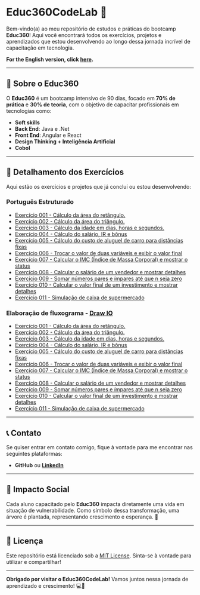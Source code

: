 # Educ360CodeLab 🚀

Bem-vindo(a) ao meu repositório de estudos e práticas do bootcamp **Educ360**! Aqui você encontrará todos os exercícios, projetos e aprendizados que estou desenvolvendo ao longo dessa jornada incrível de capacitação em tecnologia.

**For the English version, click [here](https://github.com/fmarqueseti/Educ360CodeLab/blob/main/README_EN.md).**

---

## 📝 **Sobre o Educ360**
O **Educ360** é um bootcamp intensivo de 90 dias, focado em **70% de prática** e **30% de teoria**, com o objetivo de capacitar profissionais em tecnologias como:
- **Soft skills**
- **Back End**: Java e .Net
- **Front End**: Angular e React
- **Design Thinking + Inteligência Artificial**
- **Cobol**

---

## 📂 **Detalhamento dos Exercícios**
Aqui estão os exercícios e projetos que já concluí ou estou desenvolvendo:

### Português Estruturado
- [Exercício 001 - Cálculo da área do retângulo.](https://github.com/fmarqueseti/Educ360CodeLab/blob/main/por/exerc001.por)
- [Exercício 002 - Cálculo da área do triângulo.](https://github.com/fmarqueseti/Educ360CodeLab/blob/main/por/exerc002.por)
- [Exercício 003 - Cálculo da idade em dias, horas e segundos.](https://github.com/fmarqueseti/Educ360CodeLab/blob/main/por/exerc003.por)
- [Exercício 004 - Cálculo do salário, IR e bônus](https://github.com/fmarqueseti/Educ360CodeLab/blob/main/por/exerc004.por)
- [Exercício 005 - Cálculo do custo de aluguel de carro para distâncias fixas](https://github.com/fmarqueseti/Educ360CodeLab/blob/main/por/exerc005.por)
- [Exercício 006 - Trocar o valor de duas variáveis e exibir o valor final](https://github.com/fmarqueseti/Educ360CodeLab/blob/main/por/exerc006.por)
- [Exercício 007 - Calcular o IMC (Índice de Massa Corporal) e mostrar o status](https://github.com/fmarqueseti/Educ360CodeLab/blob/main/por/exerc007.por)
- [Exercício 008 - Calcular o salário de um vendedor e mostrar detalhes](https://github.com/fmarqueseti/Educ360CodeLab/blob/main/por/exerc008.por)
- [Exercício 009 - Somar números pares e ímpares até que n seja zero](https://github.com/fmarqueseti/Educ360CodeLab/blob/main/por/exerc009.por)
- [Exercício 010 - Calcular o valor final de um investimento e mostrar detalhes](https://github.com/fmarqueseti/Educ360CodeLab/blob/main/por/exerc010.por)
- [Exercício 011 - Simulação de caixa de supermercado](https://github.com/fmarqueseti/Educ360CodeLab/blob/main/por/exerc011.por)

### Elaboração de fluxograma - [Draw IO](https://app.diagrams.net/)
- [Exercício 001 - Cálculo da área do retângulo.](https://github.com/fmarqueseti/Educ360CodeLab/blob/main/dia/exerc001.drawio)
- [Exercício 002 - Cálculo da área do triângulo.](https://github.com/fmarqueseti/Educ360CodeLab/blob/main/dia/exerc002.drawio)
- [Exercício 003 - Cálculo da idade em dias, horas e segundos.](https://github.com/fmarqueseti/Educ360CodeLab/blob/main/dia/exerc003.drawio)
- [Exercício 004 - Cálculo do salário, IR e bônus](https://github.com/fmarqueseti/Educ360CodeLab/blob/main/dia/exerc004.drawio)
- [Exercício 005 - Cálculo do custo de aluguel de carro para distâncias fixas](https://github.com/fmarqueseti/Educ360CodeLab/blob/main/dia/exerc005.drawio)
- [Exercício 006 - Trocar o valor de duas variáveis e exibir o valor final](https://github.com/fmarqueseti/Educ360CodeLab/blob/main/por/exerc006.drawio)
- [Exercício 007 - Calcular o IMC (Índice de Massa Corporal) e mostrar o status](https://github.com/fmarqueseti/Educ360CodeLab/blob/main/por/exerc007.drawio)
- [Exercício 008 - Calcular o salário de um vendedor e mostrar detalhes](https://github.com/fmarqueseti/Educ360CodeLab/blob/main/por/exerc008.drawio)
- [Exercício 009 - Somar números pares e ímpares até que n seja zero](https://github.com/fmarqueseti/Educ360CodeLab/blob/main/por/exerc009.drawio)
- [Exercício 010 - Calcular o valor final de um investimento e mostrar detalhes](https://github.com/fmarqueseti/Educ360CodeLab/blob/main/por/exerc010.drawio)
- [Exercício 011 - Simulação de caixa de supermercado](https://github.com/fmarqueseti/Educ360CodeLab/blob/main/por/exerc011.drawio)

---

## 📞 **Contato**
Se quiser entrar em contato comigo, fique à vontade para me encontrar nas seguintes plataformas:

- **GitHub** ou [**LinkedIn**](https://www.linkedin.com/in/fmrqs/)

---

## 🌱 **Impacto Social**
Cada aluno capacitado pelo **Educ360** impacta diretamente uma vida em situação de vulnerabilidade. Como símbolo dessa transformação, uma árvore é plantada, representando crescimento e esperança. 🌳

---

## 📜 **Licença**
Este repositório está licenciado sob a [MIT License](/LICENSE). Sinta-se à vontade para utilizar e compartilhar!

---

**Obrigado por visitar o Educ360CodeLab!** Vamos juntos nessa jornada de aprendizado e crescimento! 💻🚀